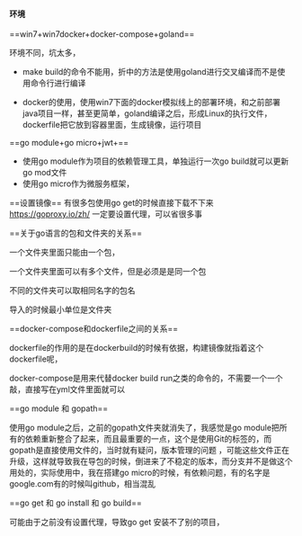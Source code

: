 #### 环境

==win7+win7docker+docker-compose+goland==

环境不同，坑太多，

* make build的命令不能用，折中的方法是使用goland进行交叉编译而不是使用命令行进行编译

* docker的使用，使用win7下面的docker模拟线上的部署环境，和之前部署java项目一样，甚至更简单，goland编译之后，形成Linux的执行文件，dockerfile把它放到容器里面，生成镜像，运行项目

  

==go module+go micro+jwt+==

* 使用go module作为项目的依赖管理工具，单独运行一次go build就可以更新go mod文件
* 使用go micro作为微服务框架，

==设置镜像==
有很多包使用go get的时候直接下载不下来
https://goproxy.io/zh/
一定要设置代理，可以省很多事

==关于go语言的包和文件夹的关系==

一个文件夹里面只能由一个包，

一个文件夹里面可以有多个文件，但是必须是是同一个包

不同的文件夹可以取相同名字的包名

导入的时候最小单位是文件夹

==docker-compose和dockerfile之间的关系==

dockerfile的作用的是在dockerbuild的时候有依据，构建镜像就指着这个dockerfile呢，

docker-compose是用来代替docker build run之类的命令的，不需要一个一个敲，直接写在yml文件里面就可以

==go module 和 gopath==

使用go module之后，之前的gopath文件夹就消失了，我感觉是go module把所有的依赖重新整合了起来，而且最重要的一点，这个是使用Git的标签的，而gopath是直接使用文件的，当时就有疑问，版本管理的问题 ，可能这些文件正在升级，这样就导致我在导包的时候，倒进来了不稳定的版本，而分支并不是做这个用处的，实际使用中，我在搭建go micro的时候，有依赖问题，有的名字是google.com有的时候叫github，相当混乱



==go get 和  go install 和  go build==

可能由于之前没有设置代理，导致go get 安装不了别的项目，
